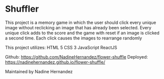 # Shuffler

This project is a memory game in which the user should click every unique image without reclicking an image that has already been selected.
Every unique click adds to the score and the game with reset if an image is clicked a second time. Each click causes the images to rearrange randomly

This project utilizes:
HTML 5
CSS 3
JavaScript
ReactJS

Github: https://github.com/NadineHernandez/flower-shuffle
Deployed: https://nadinehernandez.github.io/flower-shuffle/

Maintained by Nadine Hernandez